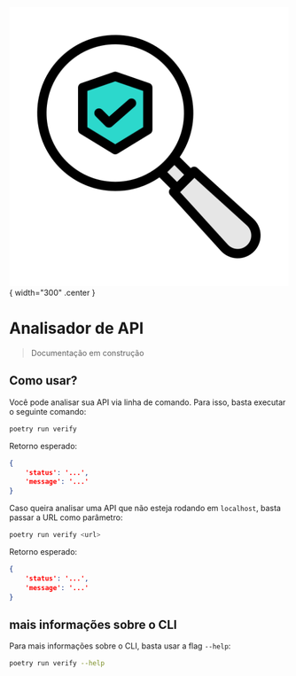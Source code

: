 ![logo temporária](assets/temp_logo.png){ width="300" .center }
# Analisador de API
> Documentação em construção

## Como usar?

Você pode analisar sua API via linha de comando. Para isso, basta executar o seguinte comando:

```bash
poetry run verify
```

Retorno esperado:

```json
{
    'status': '...',
    'message': '...'
}
```

Caso queira analisar uma API que não esteja rodando em `localhost`, basta passar a URL como parâmetro:

```bash
poetry run verify <url>
```

Retorno esperado:

```json
{
    'status': '...',
    'message': '...'
}
```

## mais informações sobre o CLI

Para mais informações sobre o CLI, basta usar a flag `--help`:

```bash
poetry run verify --help
```
